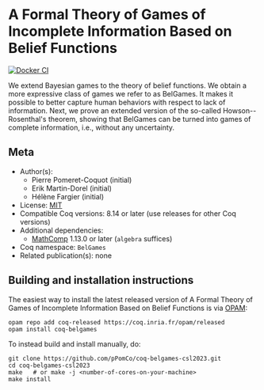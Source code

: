 <!---
This file was generated from `meta.yml`, please do not edit manually.
Follow the instructions on https://github.com/coq-community/templates to regenerate.
--->
# A Formal Theory of Games of Incomplete Information Based on Belief Functions

[![Docker CI][docker-action-shield]][docker-action-link]

[docker-action-shield]: https://github.com/pPomCo/coq-belgames-csl2023/workflows/Docker%20CI/badge.svg?branch=master
[docker-action-link]: https://github.com/pPomCo/coq-belgames-csl2023/actions?query=workflow:"Docker%20CI"




We extend Bayesian games to the theory of belief functions. We
obtain a more expressive class of games we refer to as BelGames. It
makes it possible to better capture human behaviors with respect to
lack of information.
Next, we prove an extended version of the so-called
Howson--Rosenthal's theorem, showing that BelGames can be turned
into games of complete information, i.e., without any uncertainty.

## Meta

- Author(s):
  - Pierre Pomeret-Coquot (initial)
  - Erik Martin-Dorel (initial)
  - Hélène Fargier (initial)
- License: [MIT](LICENSE)
- Compatible Coq versions: 8.14 or later (use releases for other Coq versions)
- Additional dependencies:
  - [MathComp](https://math-comp.github.io) 1.13.0 or later (`algebra` suffices)
- Coq namespace: `BelGames`
- Related publication(s): none

## Building and installation instructions

The easiest way to install the latest released version of A Formal Theory of Games of Incomplete Information Based on Belief Functions
is via [OPAM](https://opam.ocaml.org/doc/Install.html):

```shell
opam repo add coq-released https://coq.inria.fr/opam/released
opam install coq-belgames
```

To instead build and install manually, do:

``` shell
git clone https://github.com/pPomCo/coq-belgames-csl2023.git
cd coq-belgames-csl2023
make   # or make -j <number-of-cores-on-your-machine> 
make install
```



